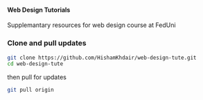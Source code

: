 #### Web Design Tutorials
Supplemantary resources for web design course at FedUni

### Clone and pull updates
```bash
git clone https://github.com/HishamKhdair/web-design-tute.git
cd web-design-tute
```
then pull for updates
```bash
git pull origin
```
